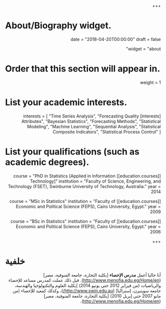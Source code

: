 ﻿+++
# About/Biography widget.

date = "2018-04-20T00:00:00"
draft = false

widget = "about"

# Order that this section will appear in.
weight = 1

# List your academic interests.
[interests]
  interests = [
    "Time Series Analysis",
    "Forecasting Quality Attributes",
    "Bayesian Statistics",
    "Forecasting Methods",
    "Statistical Modeling",
    "Machine Learning", 
    "Sequential Analysis", 
    "Statistical Composite Indicators",
    "Statistical Process Control"
  ]

# List your qualifications (such as academic degrees).
[[education.courses]]
  course = "PhD in Statistics [Applied in Information Technology]"
  institution = "Faculty of Science, Engineering, and Technology (FSET), Swinburne University of Technology, Australia."
  year = 2014

[[education.courses]]
  course = "MSc in Statistics"
  institution = "Faculty of Economic and Political Science (FEPS), Cairo University, Egypt."
  year = 2009

[[education.courses]]
  course = "BSc in Statistics"
  institution = "Faculty of Economic and Political Science (FEPS), Cairo University, Egypt."
  year = 2006
 
+++

<style>
p { 
  direction: rtl;
}
</style>



# خلفية

أنا حاليا أعمل **مدرس الإحصاء**
[بكلية التجارة، جامعة المنوفية، مصر]
(http://www.menofia.edu.eg/Home/en).
 قبل ذلك عملت كمدرس مساعد للإحصاء والرياضيات (من فيراير 2012 حتي يونيو 2014)
]بكلية العلوم والتكنولوجيا والهندسة، جامعة سوينبرن، إستراليا[
 (http://www.swin.edu.au/)، وكذلك كمعيد للإحصاء (من مايو 2007 حتي إبريل 2010) 
[بكلية التجارة، جامعة المنوفية، مصر]
(http://www.menofia.edu.eg/Home/en).

